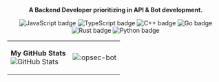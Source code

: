 <p align="center">
  <strong>A Backend Developer prioritizing in API & Bot development.</strong>
</p>

<p align="center">
  <img src="https://img.shields.io/badge/JavaScript-000000?style=for-the-badge&logo=javascript&" alt="JavaScript badge">
  <img src="https://img.shields.io/badge/TypeScript-000000?style=for-the-badge&logo=typescript" alt="TypeScript badge">
  <img src="https://img.shields.io/badge/C++-000000?style=for-the-badge&logo=cplusplus" alt="C++ badge">
  <img src="https://img.shields.io/badge/Go-000000?style=for-the-badge&logo=go" alt="Go badge">
  <img src="https://img.shields.io/badge/Rust-000000?style=for-the-badge&logo=rust" alt="Rust badge">
  <img src="https://img.shields.io/badge/python-000000?style=for-the-badge&logo=python" alt="Python badge">
</p>

<table style="width:100%; border: none;">
  <tr style="border: none;">
    <td style="border: none;">
      <p align="left">
        <strong>My GitHub Stats</strong><br>
        <img src="https://github-readme-stats.vercel.app/api?username=opsec-bot&show_icons=true&theme=tokyonight" alt="GitHub Stats">
      </p>
    </td>
    <td style="border: none;">
      <p align="right">
        <img src="https://count.getloli.com/get/@:opsec-bot" alt=":opsec-bot">
      </p>
    </td>
  </tr>
</table>
